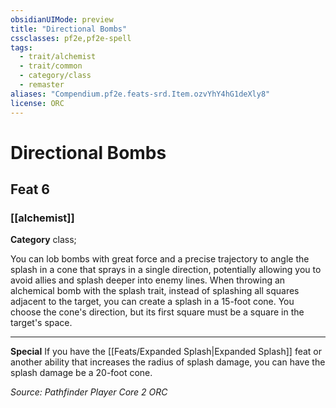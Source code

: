 ```yaml
---
obsidianUIMode: preview
title: "Directional Bombs"
cssclasses: pf2e,pf2e-spell
tags:
  - trait/alchemist
  - trait/common
  - category/class
  - remaster
aliases: "Compendium.pf2e.feats-srd.Item.ozvYhY4hG1deXly8"
license: ORC
---
```

# Directional Bombs
## Feat 6
### [[alchemist]]

**Category** class; 




You can lob bombs with great force and a precise trajectory to angle the splash in a cone that sprays in a single direction, potentially allowing you to avoid allies and splash deeper into enemy lines. When throwing an alchemical bomb with the splash trait, instead of splashing all squares adjacent to the target, you can create a splash in a 15-foot cone. You choose the cone's direction, but its first square must be a square in the target's space.

* * *

**Special** If you have the [[Feats/Expanded Splash|Expanded Splash]] feat or another ability that increases the radius of splash damage, you can have the splash damage be a 20-foot cone.

*Source: Pathfinder Player Core 2*
*ORC*